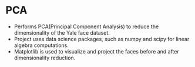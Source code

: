 # PCA

- Performs PCA(Principal Component Analysis) to reduce the dimensionality of the Yale face dataset. 
- Project uses data science packages, such as numpy and scipy for linear algebra computations. 
- Matplotlib is used to visualize and project the faces before and after dimensionality reduction.

